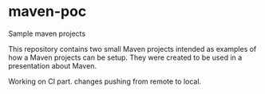 # maven-poc
Sample maven projects

This repository contains two small Maven projects intended as examples of how a Maven projects can be setup. They were created to be used in a presentation about Maven.

Working on CI part. 
changes pushing from remote to local.

